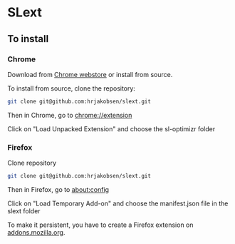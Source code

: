 # SLext

## To install
### Chrome

Download from [Chrome webstore](https://chrome.google.com/webstore/detail/slext/jlajbdlfgkklpjdgnhajdohfjbihming?hl=en) or install from source.

To install from source, clone the repository:

```bash
git clone git@github.com:hrjakobsen/slext.git
```
Then in Chrome, go to [chrome://extension](chrome://extensions)

Click on "Load Unpacked Extension" and choose the sl-optimizr folder

### Firefox
Clone repository
```bash
git clone git@github.com:hrjakobsen/slext.git
```
Then in Firefox, go to [about:config](about:config)

Click on "Load Temporary Add-on" and choose the manifest.json file in the slext folder

To make it persistent, you have to create a Firefox extension on [addons.mozilla.org](https://addons.mozilla.org/en-US/developers/addon/submit/distribution).
